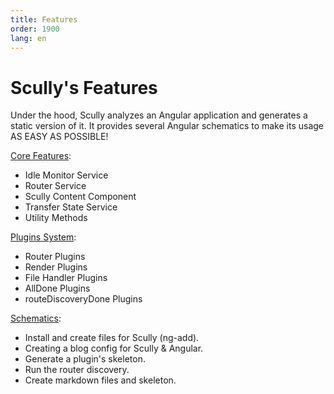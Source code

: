 ```yaml
---
title: Features
order: 1900
lang: en
---
```


# Scully's Features

Under the hood, Scully analyzes an Angular application and generates a static
version of it. It provides several Angular schematics to make
its usage AS EASY AS POSSIBLE!

[Core Features](/docs/scully-lib-core):

- Idle Monitor Service
- Router Service
- Scully Content Component
- Transfer State Service
- Utility Methods

[Plugins System](/docs/plugin):

- Router Plugins
- Render Plugins
- File Handler Plugins
- AllDone Plugins
- routeDiscoveryDone Plugins

[Schematics](/docs/schematics):

- Install and create files for Scully (ng-add).
- Creating a blog config for Scully & Angular.
- Generate a plugin's skeleton.
- Run the router discovery.
- Create markdown files and skeleton.
